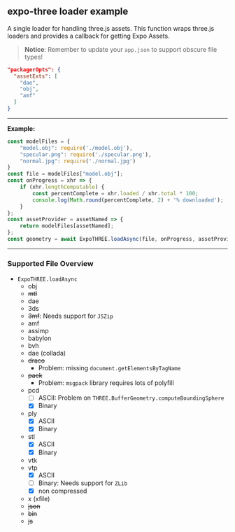 ## expo-three loader example

A single loader for handling three.js assets. This function wraps three.js loaders and provides a
callback for getting Expo Assets.

> **Notice**: Remember to update your `app.json` to support obscure file types!

```json
"packagerOpts": {
  "assetExts": [
    "dae",
    "obj",
    "amf"
  ]
}
```

----


**Example:**

```js
const modelFiles = {
    "model.obj": require('./model.obj'),
    "specular.png": require('./specular.png'),
    "normal.jpg": require('./normal.jpg')
}
const file = modelFiles["model.obj"];
const onProgress = xhr => {
    if (xhr.lengthComputable) {
        const percentComplete = xhr.loaded / xhr.total * 100;
        console.log(Math.round(percentComplete, 2) + '% downloaded');
    }
};
const assetProvider = assetNamed => {
    return modelFiles[assetNamed];
};
const geometry = await ExpoTHREE.loadAsync(file, onProgress, assetProvider);
```

---

### Supported File Overview

* `ExpoTHREE.loadAsync`
  * obj
  * ~~mtl~~
  * dae
  * 3ds
  * ~~3mf~~: Needs support for `JSZip`
  * amf
  * assimp
  * babylon
  * bvh
  * dae (collada)
  * ~~draco~~
    * Problem: missing `document.getElementsByTagName`
  * ~~pack~~
    * Problem: `msgpack` library requires lots of polyfill
  * pcd
    * [ ] ASCII: Problem on `THREE.BufferGeometry.computeBoundingSphere`
    * [x] Binary
  * ply
    * [x] ASCII
    * [x] Binary
  * stl
    * [x] ASCII
    * [x] Binary
  * vtk
  * vtp
    * [x] ASCII
    * [ ] Binary: Needs support for `ZLib`
    * [x] non compressed
  * x (xfile)
  * ~~json~~
  * ~~bin~~
  * ~~js~~
